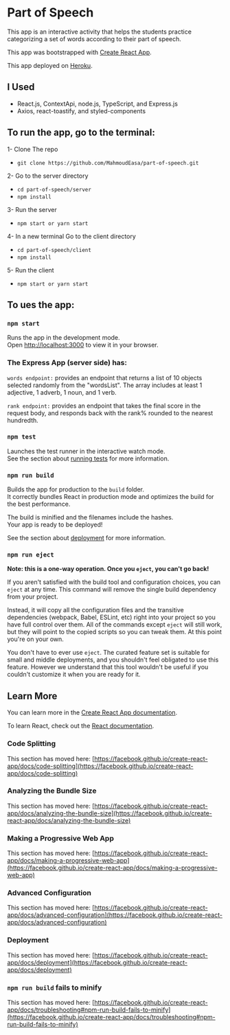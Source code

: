 # Part of Speech

This app is an interactive activity that helps the students practice categorizing a set of words according to their part of speech.

This app was bootstrapped with [Create React App](https://github.com/facebook/create-react-app).

 
This app deployed on [Heroku](https://part-of-speetch.herokuapp.com).

## I Used

* React.js, ContextApi, node.js, TypeScript, and Express.js
* Axios, react-toastify, and styled-components

## To run the app, go to the terminal:

1- Clone The repo
   * `git clone https://github.com/MahmoudEasa/part-of-speech.git`

2- Go to the server directory
   * `cd part-of-speech/server`
   * `npm install`

3- Run the server
   * `npm start or yarn start`

4- In a new terminal Go to the client directory
   * `cd part-of-speech/client`
   * `npm install`
   
5- Run the client
   * `npm start or yarn start`

## To ues the app:
### `npm start`

Runs the app in the development mode.\
Open [http://localhost:3000](http://localhost:3000) to view it in your browser.

### The Express App (server side) has:

`words endpoint:` provides an endpoint that returns a list of 10 objects selected randomly from the "wordsList". The array includes at least 1 adjective, 1 adverb, 1 noun, and 1 verb.

`rank endpoint:` provides an endpoint that takes the final score in the request body, and responds back with the rank% rounded to the nearest hundredth.



### `npm test`

Launches the test runner in the interactive watch mode.\
See the section about [running tests](https://facebook.github.io/create-react-app/docs/running-tests) for more information.

### `npm run build`

Builds the app for production to the `build` folder.\
It correctly bundles React in production mode and optimizes the build for the best performance.

The build is minified and the filenames include the hashes.\
Your app is ready to be deployed!

See the section about [deployment](https://facebook.github.io/create-react-app/docs/deployment) for more information.

### `npm run eject`

**Note: this is a one-way operation. Once you `eject`, you can't go back!**

If you aren't satisfied with the build tool and configuration choices, you can `eject` at any time. This command will remove the single build dependency from your project.

Instead, it will copy all the configuration files and the transitive dependencies (webpack, Babel, ESLint, etc) right into your project so you have full control over them. All of the commands except `eject` will still work, but they will point to the copied scripts so you can tweak them. At this point you're on your own.

You don't have to ever use `eject`. The curated feature set is suitable for small and middle deployments, and you shouldn't feel obligated to use this feature. However we understand that this tool wouldn't be useful if you couldn't customize it when you are ready for it.

## Learn More

You can learn more in the [Create React App documentation](https://facebook.github.io/create-react-app/docs/getting-started).

To learn React, check out the [React documentation](https://reactjs.org/).

### Code Splitting

This section has moved here: [https://facebook.github.io/create-react-app/docs/code-splitting](https://facebook.github.io/create-react-app/docs/code-splitting)

### Analyzing the Bundle Size

This section has moved here: [https://facebook.github.io/create-react-app/docs/analyzing-the-bundle-size](https://facebook.github.io/create-react-app/docs/analyzing-the-bundle-size)

### Making a Progressive Web App

This section has moved here: [https://facebook.github.io/create-react-app/docs/making-a-progressive-web-app](https://facebook.github.io/create-react-app/docs/making-a-progressive-web-app)

### Advanced Configuration

This section has moved here: [https://facebook.github.io/create-react-app/docs/advanced-configuration](https://facebook.github.io/create-react-app/docs/advanced-configuration)

### Deployment

This section has moved here: [https://facebook.github.io/create-react-app/docs/deployment](https://facebook.github.io/create-react-app/docs/deployment)

### `npm run build` fails to minify

This section has moved here: [https://facebook.github.io/create-react-app/docs/troubleshooting#npm-run-build-fails-to-minify](https://facebook.github.io/create-react-app/docs/troubleshooting#npm-run-build-fails-to-minify)
